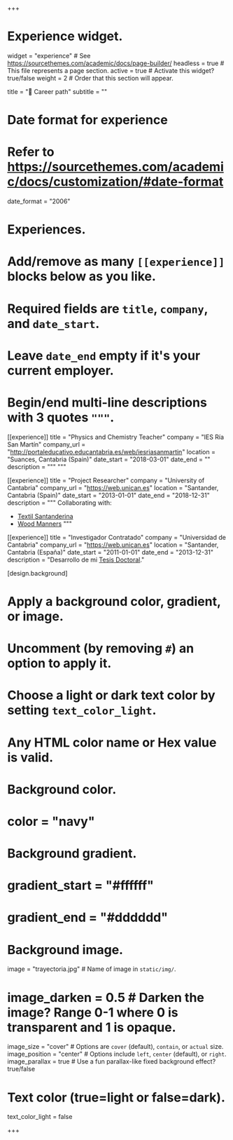 +++
# Experience widget.
widget = "experience"  # See https://sourcethemes.com/academic/docs/page-builder/
headless = true  # This file represents a page section.
active = true  # Activate this widget? true/false
weight = 2  # Order that this section will appear.

title = "👣 Career path"
subtitle = ""

# Date format for experience
#   Refer to https://sourcethemes.com/academic/docs/customization/#date-format
date_format = "2006"

# Experiences.
#   Add/remove as many `[[experience]]` blocks below as you like.
#   Required fields are `title`, `company`, and `date_start`.
#   Leave `date_end` empty if it's your current employer.
#   Begin/end multi-line descriptions with 3 quotes `"""`.
[[experience]]
  title = "Physics and Chemistry Teacher"
  company = "IES Ría San Martín"
  company_url = "http://portaleducativo.educantabria.es/web/iesriasanmartin"
  location = "Suances, Cantabria (Spain)"
  date_start = "2018-03-01"
  date_end = ""
  description = """
  """

[[experience]]
  title = "Project Researcher"
  company = "University of Cantabria"
  company_url = "https://web.unican.es"
  location = "Santander, Cantabria (Spain)"
  date_start = "2013-01-01"
  date_end = "2018-12-31"
  description = """
  Collaborating with:
  
  * [Textil Santanderina](https://textilsantanderina.com/es/)
  * [Wood Manners](https://gratoparquet.com/?locale=es)
  """
  
[[experience]]
  title = "Investigador Contratado"
  company = "Universidad de Cantabria"
  company_url = "https://web.unican.es"
  location = "Santander, Cantabria (España)"
  date_start = "2011-01-01"
  date_end = "2013-12-31"
  description = "Desarrollo de mi [Tesis Doctoral](http://hdl.handle.net/10902/2782)."
  
[design.background]
  # Apply a background color, gradient, or image.
  #   Uncomment (by removing `#`) an option to apply it.
  #   Choose a light or dark text color by setting `text_color_light`.
  #   Any HTML color name or Hex value is valid.

  # Background color.
  # color = "navy"
  
  # Background gradient.
  # gradient_start = "#ffffff"
  # gradient_end = "#dddddd"
  
  # Background image.
  image = "trayectoria.jpg"  # Name of image in `static/img/`.
  # image_darken = 0.5  # Darken the image? Range 0-1 where 0 is transparent and 1 is opaque.
  image_size = "cover"  #  Options are `cover` (default), `contain`, or `actual` size.
  image_position = "center"  # Options include `left`, `center` (default), or `right`.
  image_parallax = true  # Use a fun parallax-like fixed background effect? true/false
  
  # Text color (true=light or false=dark).
  text_color_light = false  

+++
